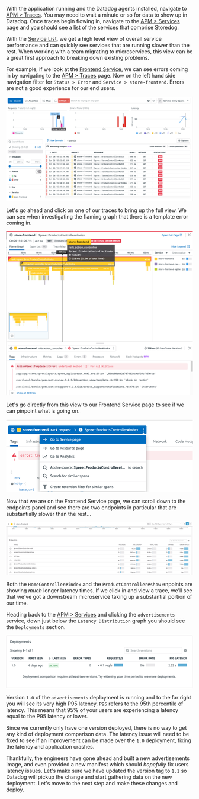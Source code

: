 With the application running and the Datadog agents installed, navigate to [APM > Traces](https://app.datadoghq.com/apm/traces?env=ruby-shop). You may need to wait a minute or so for data to show up in Datadog. Once traces begin flowing in, navigate to the [APM > Services](https://app.datadoghq.com/apm/services?env=ruby-shop) page and you should see a list of the services that comprise Storedog. 

With the [Service List](https://app.datadoghq.com/apm/services?env=ruby-shop), we get a high level view of overall service performance and can quickly see services that are running slower than the rest. When working with a team migrating to microservices, this view can be a great first approach to breaking down existing problems.

For example, if we look at the [Frontend Service](https://app.datadoghq.com/apm/service/store-frontend), we can see errors coming in by navigating to the [APM > Traces](https://app.datadoghq.com/apm/traces?start=1620938913331&end=1620939813331&paused=false) page. Now on the left hand side navigation filter for `Status > Error` and `Service > store-frontend`. Errors are not a good experience for our end users. 

![Storefront Errors](./assets/error_logs.png)

Let's go ahead and click on one of our traces to bring up the full view. We can see when investigating the flaming graph that there is a template error coming in. 

![Flame Graph](./assets/flame_graph.png)

Let's go directly from this view to our Frontend Service page to see if we can pinpoint what is going on. 

![Flame Graph to Service Page](./assets/go_to_service.png)

Now that we are on the Frontend Service page, we can scroll down to the endpoints panel and see there are two endpoints in particular that are substantially slower than the rest...

![Slow Services](./assets/bottleneck.gif)

Both the `HomeController#index` and the `ProductController#show` enpoints are showing *much* longer latency times. If we click in and view a trace, we'll see that we've got a downstream microservice taking up a substantial portion of our time.

Heading back to the [APM > Services](https://app.datadoghq.com/apm/services?env=ruby-shop) and clicking the `advertisements` service, down just below the `Latency Distribution` graph you should see the `Deployments` section. 

![Deployment 1.0](./assets/deployment_tab.png)

Version `1.0` of the `advertisements` deployment is running and to the far right you will see its very high P95 latency. `P95` refers to the 95th percentile of latency. This means that 95% of your users are experiencing a latency equal to the P95 latency or lower. 

Since we currently only have one version deployed, there is no way to get any kind of deployment comparison data. The latency issue will need to be fixed to see if an improvement can be made over the `1.0` deployment, fixing the latency and application crashes. 

Thankfully, the engineers have gone ahead and built a new advertisements image, and even provided a new manifest which should *hopefully* fix users latency issues. Let's make sure we have updated the version tag to `1.1` so Datadog will pickup the change and start gathering data on the new deployment. Let's move to the next step and make these changes and deploy.